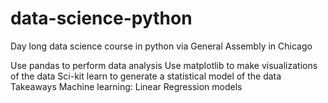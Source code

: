 # data-science-python
Day long data science course in python via General Assembly in Chicago

Use pandas to perform data analysis
Use matplotlib to make visualizations of the data
Sci-kit learn to generate a statistical model of the data
Takeaways
Machine learning: Linear Regression models